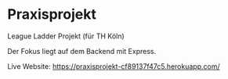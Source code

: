 # Praxisprojekt

League Ladder Projekt (für TH Köln)

Der Fokus liegt auf dem Backend mit Express.

Live Website: https://praxisprojekt-cf89137f47c5.herokuapp.com/
